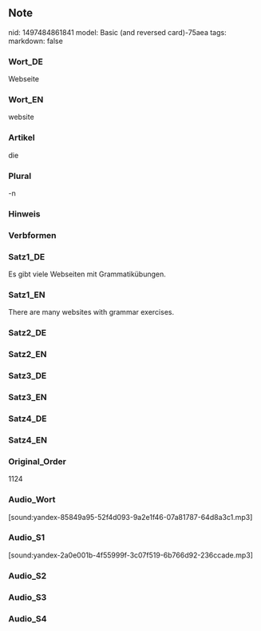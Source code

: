 ## Note
nid: 1497484861841
model: Basic (and reversed card)-75aea
tags: 
markdown: false

### Wort_DE
Webseite

### Wort_EN
website

### Artikel
die

### Plural
-n

### Hinweis


### Verbformen


### Satz1_DE
Es gibt viele Webseiten mit Grammatikübungen.

### Satz1_EN
There are many websites with grammar exercises.

### Satz2_DE


### Satz2_EN


### Satz3_DE


### Satz3_EN


### Satz4_DE


### Satz4_EN


### Original_Order
1124

### Audio_Wort
[sound:yandex-85849a95-52f4d093-9a2e1f46-07a81787-64d8a3c1.mp3]

### Audio_S1
[sound:yandex-2a0e001b-4f55999f-3c07f519-6b766d92-236ccade.mp3]

### Audio_S2


### Audio_S3


### Audio_S4

